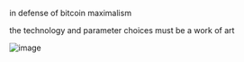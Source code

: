 in defense of bitcoin maximalism

the technology and parameter choices must be a work of art


![image](https://user-images.githubusercontent.com/9206704/162639729-8d2f0300-3860-42ef-b8b5-2a07e5302eee.png)

